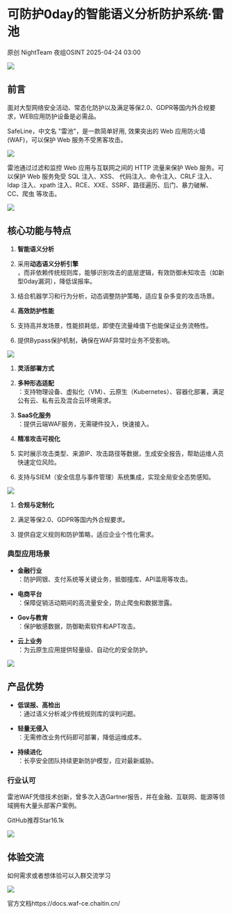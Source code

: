#  可防护0day的智能语义分析防护系统·雷池   
原创 NightTeam  夜组OSINT   2025-04-24 03:00  
  
![](https://mmbiz.qpic.cn/sz_mmbiz_png/GLyX5CgG8A1iaTj8eIk1SSvkOGg93dHicZxnUtJGrfvvT0H05mDuuCv0P7M2EmOeNXcIZXiaqcULl1ic0iaAJiavkc3g/640?wx_fmt=png&from=appmsg "")  
  
## 前言  
  
面对大型网络安全活动、常态化防护以及满足等保2.0、GDPR等国内外合规要求，WEB应用防护设备是必需品。  
  
SafeLine，中文名 "雷池"，是一款简单好用, 效果突出的 Web 应用防火墙(WAF)，可以保护 Web 服务不受黑客攻击。  
  
![](https://mmbiz.qpic.cn/sz_mmbiz_png/GLyX5CgG8A3VDyZABLMPreas5AGrDLeUfIg7ic9Akjc2x6yGjufaAIdYyYYhmOg9MHZ0moXjfk87Y2vMuThKFZw/640?wx_fmt=png&from=appmsg "")  
  
雷池通过过滤和监控 Web 应用与互联网之间的 HTTP 流量来保护 Web 服务。可以保护 Web 服务免受 SQL 注入、XSS、 代码注入、命令注入、CRLF 注入、ldap 注入、xpath 注入、RCE、XXE、SSRF、路径遍历、后门、暴力破解、CC、爬虫 等攻击。  
  
![](https://mmbiz.qpic.cn/sz_mmbiz_png/GLyX5CgG8A3VDyZABLMPreas5AGrDLeUjlSibx0qIqk4PZ97qxdXoMhb5NEsKOSuoySUyvdCBPmaqqOGYpTStew/640?wx_fmt=png&from=appmsg "")  
## 核心功能与特点  
1. **智能语义分析**  
  
1. 采用**动态语义分析引擎**  
，而非依赖传统规则库，能够识别攻击的底层逻辑，有效防御未知攻击（如新型0day漏洞），降低误报率。  
  
1. 结合机器学习和行为分析，动态调整防护策略，适应复杂多变的攻击场景。  
  
1. **高效防护性能**  
  
1. 支持高并发场景，性能损耗低，即使在流量峰值下也能保证业务流畅性。  
  
1. 提供Bypass保护机制，确保在WAF异常时业务不受影响。  
  
![](https://mmbiz.qpic.cn/sz_mmbiz_png/GLyX5CgG8A3VDyZABLMPreas5AGrDLeUNtAiaJPyibcxRz0Gb8QdSBB1bObAsoVicJRZ6RruTdz2q5XREPHxRVibag/640?wx_fmt=png&from=appmsg "")  
1. **灵活部署方式**  
  
1. **多种形态适配**  
：支持物理设备、虚拟化（VM）、云原生（Kubernetes）、容器化部署，满足公有云、私有云及混合云环境需求。  
  
1. **SaaS化服务**  
：提供云端WAF服务，无需硬件投入，快速接入。  
  
1. **精准攻击可视化**  
  
1. 实时展示攻击类型、来源IP、攻击路径等数据，生成安全报告，帮助运维人员快速定位风险。  
  
1. 支持与SIEM（安全信息与事件管理）系统集成，实现全局安全态势感知。  
  
  
  
![](https://mmbiz.qpic.cn/sz_mmbiz_png/GLyX5CgG8A3VDyZABLMPreas5AGrDLeUdVanMrsdyz1iaYS5hialUx6g1ujOjDsZEMW0I2yaU1znFgDLyblELPOA/640?wx_fmt=png&from=appmsg "")  
  
1. **合规与定制化**  
  
1. 满足等保2.0、GDPR等国内外合规要求。  
  
1. 提供自定义规则和防护策略，适应企业个性化需求。  
  
### 典型应用场景  
- **金融行业**  
：防护网银、支付系统等关键业务，抵御撞库、API滥用等攻击。  
  
- **电商平台**  
：保障促销活动期间的高流量安全，防止爬虫和数据泄露。  
  
- **Gov与教育**  
：保护敏感数据，防御勒索软件和APT攻击。  
  
- **云上业务**  
：为云原生应用提供轻量级、自动化的安全防护。  
  
![](https://mmbiz.qpic.cn/sz_mmbiz_png/GLyX5CgG8A3VDyZABLMPreas5AGrDLeUH4DmGKhDTCcQicdEWyb0ibbEXn8KtfS56zLeBK4okcJhcQVc56sHUv8A/640?wx_fmt=png&from=appmsg "")  
## 产品优势  
- **低误报、高检出**  
：通过语义分析减少传统规则库的误判问题。  
  
- **轻量无侵入**  
：无需修改业务代码即可部署，降低运维成本。  
  
- **持续进化**  
：长亭安全团队持续更新防护模型，应对最新威胁。  
  
### 行业认可  
  
雷池WAF凭借技术创新，曾多次入选Gartner报告，并在金融、互联网、能源等领域拥有大量头部客户案例。  
  
GitHub推荐Star16.1k  
  
![](https://mmbiz.qpic.cn/sz_mmbiz_jpg/GLyX5CgG8A3VDyZABLMPreas5AGrDLeUre7XpOkmreibgOVn0IXlBM72mYib4u241BthghJYibD2xNQZBlAfmJQTA/640?wx_fmt=jpeg&from=appmsg "")  
## 体验交流  
  
如何需求或者想体验可以入群交流学习  
  
![](https://mmbiz.qpic.cn/sz_mmbiz_png/GLyX5CgG8A3VDyZABLMPreas5AGrDLeUQrFfiaxukbJujEiaLhIw19SPS9IoOnpQyxJKib26OeZgI7eH1VpCsJEgg/640?wx_fmt=png&from=appmsg "")  
  
官方文档https://docs.waf-ce.chaitin.cn/  
  
  
  
  
